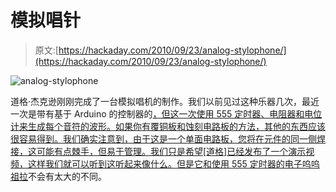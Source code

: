 # 模拟唱针

> 原文:[https://hackaday.com/2010/09/23/analog-stylophone/](https://hackaday.com/2010/09/23/analog-stylophone/)

![](../Images/237f3cba1ddefc532512419c165973e4.png "analog-stylophone")

道格·杰克逊刚刚完成了一台模拟唱机的制作。我们以前见过这种乐器几次，最近一次是带有基于 Arduino 的控制器的[，但这一次使用 555 定时器、电阻器和电位计来生成每个音符的波形。如果你有覆铜板和蚀刻电路板的方法，其他的东西应该很容易得到。我们确实注意到，由于这是一个单面电路板，您将在元件的同一侧焊接，这可能有点棘手，但易于管理。我们只是希望[道格]已经发布了一个演示视频，这样我们就可以听到这听起来像什么。但是它和使用 555 定时器的](http://hackaday.com/2009/08/25/arduino-based-synthesizer/)[电子呜呜祖拉](http://hackaday.com/2010/07/13/electronic-vuvuzela/)不会有太大的不同。